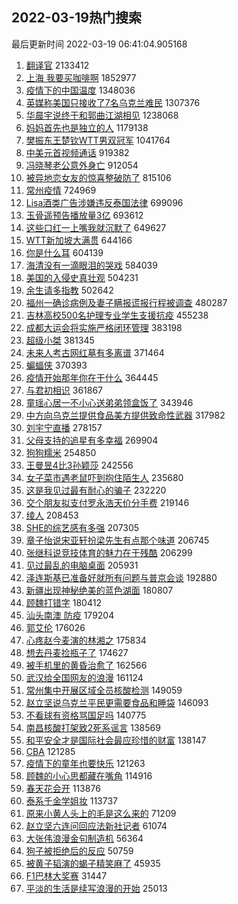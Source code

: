 ## 2022-03-19热门搜索 
最后更新时间 2022-03-19 06:41:04.905168 
1. [翻译官](https://s.weibo.com/weibo?q=%E7%BF%BB%E8%AF%91%E5%AE%98&Refer=top) 2133412
1. [上海 我要买咖啡啊](https://s.weibo.com/weibo?q=%E4%B8%8A%E6%B5%B7%20%E6%88%91%E8%A6%81%E4%B9%B0%E5%92%96%E5%95%A1%E5%95%8A&Refer=top) 1852977
1. [疫情下的中国温度](https://s.weibo.com/weibo?q=%23%E7%96%AB%E6%83%85%E4%B8%8B%E7%9A%84%E4%B8%AD%E5%9B%BD%E6%B8%A9%E5%BA%A6%23&Refer=top) 1348036
1. [英媒称美国只接收了7名乌克兰难民](https://s.weibo.com/weibo?q=%23%E8%8B%B1%E5%AA%92%E7%A7%B0%E7%BE%8E%E5%9B%BD%E5%8F%AA%E6%8E%A5%E6%94%B6%E4%BA%867%E5%90%8D%E4%B9%8C%E5%85%8B%E5%85%B0%E9%9A%BE%E6%B0%91%23&Refer=top) 1307376
1. [华晨宇说终于和郭曲江湖相见](https://s.weibo.com/weibo?q=%23%E5%8D%8E%E6%99%A8%E5%AE%87%E8%AF%B4%E7%BB%88%E4%BA%8E%E5%92%8C%E9%83%AD%E6%9B%B2%E6%B1%9F%E6%B9%96%E7%9B%B8%E8%A7%81%23&Refer=top) 1238068
1. [妈妈首先也是独立的人](https://s.weibo.com/weibo?q=%23%E5%A6%88%E5%A6%88%E9%A6%96%E5%85%88%E4%B9%9F%E6%98%AF%E7%8B%AC%E7%AB%8B%E7%9A%84%E4%BA%BA%23&Refer=top) 1179138
1. [樊振东王楚钦WTT男双冠军](https://s.weibo.com/weibo?q=%23%E6%A8%8A%E6%8C%AF%E4%B8%9C%E7%8E%8B%E6%A5%9A%E9%92%A6WTT%E7%94%B7%E5%8F%8C%E5%86%A0%E5%86%9B%23&Refer=top) 1041764
1. [中美元首视频通话](https://s.weibo.com/weibo?q=%23%E4%B8%AD%E7%BE%8E%E5%85%83%E9%A6%96%E8%A7%86%E9%A2%91%E9%80%9A%E8%AF%9D%23&Refer=top) 919382
1. [冯晓琴老公意外身亡](https://s.weibo.com/weibo?q=%23%E5%86%AF%E6%99%93%E7%90%B4%E8%80%81%E5%85%AC%E6%84%8F%E5%A4%96%E8%BA%AB%E4%BA%A1%23&Refer=top) 912054
1. [被异地恋女友的惊喜整破防了](https://s.weibo.com/weibo?q=%23%E8%A2%AB%E5%BC%82%E5%9C%B0%E6%81%8B%E5%A5%B3%E5%8F%8B%E7%9A%84%E6%83%8A%E5%96%9C%E6%95%B4%E7%A0%B4%E9%98%B2%E4%BA%86%23&Refer=top) 815106
1. [常州疫情](https://s.weibo.com/weibo?q=%23%E5%B8%B8%E5%B7%9E%E7%96%AB%E6%83%85%23&Refer=top) 724969
1. [Lisa酒类广告涉嫌违反泰国法律](https://s.weibo.com/weibo?q=%23Lisa%E9%85%92%E7%B1%BB%E5%B9%BF%E5%91%8A%E6%B6%89%E5%AB%8C%E8%BF%9D%E5%8F%8D%E6%B3%B0%E5%9B%BD%E6%B3%95%E5%BE%8B%23&Refer=top) 699096
1. [玉骨遥预告播放量3亿](https://s.weibo.com/weibo?q=%23%E7%8E%89%E9%AA%A8%E9%81%A5%E9%A2%84%E5%91%8A%E6%92%AD%E6%94%BE%E9%87%8F3%E4%BA%BF%23&Refer=top) 693612
1. [这些口红一上嘴我就沉默了](https://s.weibo.com/weibo?q=%23%E8%BF%99%E4%BA%9B%E5%8F%A3%E7%BA%A2%E4%B8%80%E4%B8%8A%E5%98%B4%E6%88%91%E5%B0%B1%E6%B2%89%E9%BB%98%E4%BA%86%23&Refer=top) 649627
1. [WTT新加坡大满贯](https://s.weibo.com/weibo?q=%23WTT%E6%96%B0%E5%8A%A0%E5%9D%A1%E5%A4%A7%E6%BB%A1%E8%B4%AF%23&Refer=top) 644166
1. [你是什么耳](https://s.weibo.com/weibo?q=%23%E4%BD%A0%E6%98%AF%E4%BB%80%E4%B9%88%E8%80%B3%23&Refer=top) 604139
1. [海清没有一滴眼泪的哭戏](https://s.weibo.com/weibo?q=%23%E6%B5%B7%E6%B8%85%E6%B2%A1%E6%9C%89%E4%B8%80%E6%BB%B4%E7%9C%BC%E6%B3%AA%E7%9A%84%E5%93%AD%E6%88%8F%23&Refer=top) 584039
1. [美国的入侵史真壮观](https://s.weibo.com/weibo?q=%23%E7%BE%8E%E5%9B%BD%E7%9A%84%E5%85%A5%E4%BE%B5%E5%8F%B2%E7%9C%9F%E5%A3%AE%E8%A7%82%23&Refer=top) 504231
1. [余生请多指教](https://s.weibo.com/weibo?q=%23%E4%BD%99%E7%94%9F%E8%AF%B7%E5%A4%9A%E6%8C%87%E6%95%99%23&Refer=top) 502642
1. [福州一确诊病例及妻子瞒报谎报行程被调查](https://s.weibo.com/weibo?q=%23%E7%A6%8F%E5%B7%9E%E4%B8%80%E7%A1%AE%E8%AF%8A%E7%97%85%E4%BE%8B%E5%8F%8A%E5%A6%BB%E5%AD%90%E7%9E%92%E6%8A%A5%E8%B0%8E%E6%8A%A5%E8%A1%8C%E7%A8%8B%E8%A2%AB%E8%B0%83%E6%9F%A5%23&Refer=top) 480287
1. [吉林高校500名护理专业学生支援抗疫](https://s.weibo.com/weibo?q=%23%E5%90%89%E6%9E%97%E9%AB%98%E6%A0%A1500%E5%90%8D%E6%8A%A4%E7%90%86%E4%B8%93%E4%B8%9A%E5%AD%A6%E7%94%9F%E6%94%AF%E6%8F%B4%E6%8A%97%E7%96%AB%23&Refer=top) 455238
1. [成都大运会将实施严格闭环管理](https://s.weibo.com/weibo?q=%23%E6%88%90%E9%83%BD%E5%A4%A7%E8%BF%90%E4%BC%9A%E5%B0%86%E5%AE%9E%E6%96%BD%E4%B8%A5%E6%A0%BC%E9%97%AD%E7%8E%AF%E7%AE%A1%E7%90%86%23&Refer=top) 383198
1. [超级小桀](https://s.weibo.com/weibo?q=%E8%B6%85%E7%BA%A7%E5%B0%8F%E6%A1%80&Refer=top) 381345
1. [未来人考古网红墓有多离谱](https://s.weibo.com/weibo?q=%23%E6%9C%AA%E6%9D%A5%E4%BA%BA%E8%80%83%E5%8F%A4%E7%BD%91%E7%BA%A2%E5%A2%93%E6%9C%89%E5%A4%9A%E7%A6%BB%E8%B0%B1%23&Refer=top) 371464
1. [蝙蝠侠](https://s.weibo.com/weibo?q=%E8%9D%99%E8%9D%A0%E4%BE%A0&Refer=top) 370393
1. [疫情开始那年你在干什么](https://s.weibo.com/weibo?q=%23%E7%96%AB%E6%83%85%E5%BC%80%E5%A7%8B%E9%82%A3%E5%B9%B4%E4%BD%A0%E5%9C%A8%E5%B9%B2%E4%BB%80%E4%B9%88%23&Refer=top) 364445
1. [与君初相识](https://s.weibo.com/weibo?q=%23%E4%B8%8E%E5%90%9B%E5%88%9D%E7%9B%B8%E8%AF%86%23&Refer=top) 361867
1. [童瑶心居一不小心送弟弟领盒饭了](https://s.weibo.com/weibo?q=%23%E7%AB%A5%E7%91%B6%E5%BF%83%E5%B1%85%E4%B8%80%E4%B8%8D%E5%B0%8F%E5%BF%83%E9%80%81%E5%BC%9F%E5%BC%9F%E9%A2%86%E7%9B%92%E9%A5%AD%E4%BA%86%23&Refer=top) 343946
1. [中方向乌克兰提供食品美方提供致命性武器](https://s.weibo.com/weibo?q=%23%E4%B8%AD%E6%96%B9%E5%90%91%E4%B9%8C%E5%85%8B%E5%85%B0%E6%8F%90%E4%BE%9B%E9%A3%9F%E5%93%81%E7%BE%8E%E6%96%B9%E6%8F%90%E4%BE%9B%E8%87%B4%E5%91%BD%E6%80%A7%E6%AD%A6%E5%99%A8%23&Refer=top) 317982
1. [刘宇宁直播](https://s.weibo.com/weibo?q=%23%E5%88%98%E5%AE%87%E5%AE%81%E7%9B%B4%E6%92%AD%23&Refer=top) 278157
1. [父母支持的追星有多幸福](https://s.weibo.com/weibo?q=%23%E7%88%B6%E6%AF%8D%E6%94%AF%E6%8C%81%E7%9A%84%E8%BF%BD%E6%98%9F%E6%9C%89%E5%A4%9A%E5%B9%B8%E7%A6%8F%23&Refer=top) 269904
1. [狗狗糯米](https://s.weibo.com/weibo?q=%E7%8B%97%E7%8B%97%E7%B3%AF%E7%B1%B3&Refer=top) 254850
1. [王曼昱4比3孙颖莎](https://s.weibo.com/weibo?q=%23%E7%8E%8B%E6%9B%BC%E6%98%B14%E6%AF%943%E5%AD%99%E9%A2%96%E8%8E%8E%23&Refer=top) 242556
1. [女子菜市遇老鼠吓到抱住陌生人](https://s.weibo.com/weibo?q=%23%E5%A5%B3%E5%AD%90%E8%8F%9C%E5%B8%82%E9%81%87%E8%80%81%E9%BC%A0%E5%90%93%E5%88%B0%E6%8A%B1%E4%BD%8F%E9%99%8C%E7%94%9F%E4%BA%BA%23&Refer=top) 235680
1. [这是我见过最有耐心的骗子](https://s.weibo.com/weibo?q=%23%E8%BF%99%E6%98%AF%E6%88%91%E8%A7%81%E8%BF%87%E6%9C%80%E6%9C%89%E8%80%90%E5%BF%83%E7%9A%84%E9%AA%97%E5%AD%90%23&Refer=top) 232220
1. [交个朋友拟支付罗永浩天价分手费](https://s.weibo.com/weibo?q=%23%E4%BA%A4%E4%B8%AA%E6%9C%8B%E5%8F%8B%E6%8B%9F%E6%94%AF%E4%BB%98%E7%BD%97%E6%B0%B8%E6%B5%A9%E5%A4%A9%E4%BB%B7%E5%88%86%E6%89%8B%E8%B4%B9%23&Refer=top) 219146
1. [绫人](https://s.weibo.com/weibo?q=%E7%BB%AB%E4%BA%BA&Refer=top) 208453
1. [SHE的综艺感有多强](https://s.weibo.com/weibo?q=%23SHE%E7%9A%84%E7%BB%BC%E8%89%BA%E6%84%9F%E6%9C%89%E5%A4%9A%E5%BC%BA%23&Refer=top) 207305
1. [章子怡说宋亚轩扮梁先生有点那个味道](https://s.weibo.com/weibo?q=%23%E7%AB%A0%E5%AD%90%E6%80%A1%E8%AF%B4%E5%AE%8B%E4%BA%9A%E8%BD%A9%E6%89%AE%E6%A2%81%E5%85%88%E7%94%9F%E6%9C%89%E7%82%B9%E9%82%A3%E4%B8%AA%E5%91%B3%E9%81%93%23&Refer=top) 206745
1. [张继科说竞技体育的魅力在于残酷](https://s.weibo.com/weibo?q=%23%E5%BC%A0%E7%BB%A7%E7%A7%91%E8%AF%B4%E7%AB%9E%E6%8A%80%E4%BD%93%E8%82%B2%E7%9A%84%E9%AD%85%E5%8A%9B%E5%9C%A8%E4%BA%8E%E6%AE%8B%E9%85%B7%23&Refer=top) 206299
1. [见过最乱的电脑桌面](https://s.weibo.com/weibo?q=%23%E8%A7%81%E8%BF%87%E6%9C%80%E4%B9%B1%E7%9A%84%E7%94%B5%E8%84%91%E6%A1%8C%E9%9D%A2%23&Refer=top) 205931
1. [泽连斯基已准备好就所有问题与普京会谈](https://s.weibo.com/weibo?q=%23%E6%B3%BD%E8%BF%9E%E6%96%AF%E5%9F%BA%E5%B7%B2%E5%87%86%E5%A4%87%E5%A5%BD%E5%B0%B1%E6%89%80%E6%9C%89%E9%97%AE%E9%A2%98%E4%B8%8E%E6%99%AE%E4%BA%AC%E4%BC%9A%E8%B0%88%23&Refer=top) 192880
1. [新疆出现神秘绝美的蓝色湖面](https://s.weibo.com/weibo?q=%23%E6%96%B0%E7%96%86%E5%87%BA%E7%8E%B0%E7%A5%9E%E7%A7%98%E7%BB%9D%E7%BE%8E%E7%9A%84%E8%93%9D%E8%89%B2%E6%B9%96%E9%9D%A2%23&Refer=top) 180807
1. [顾魏打错字](https://s.weibo.com/weibo?q=%23%E9%A1%BE%E9%AD%8F%E6%89%93%E9%94%99%E5%AD%97%23&Refer=top) 180412
1. [汕头南澳 防疫](https://s.weibo.com/weibo?q=%E6%B1%95%E5%A4%B4%E5%8D%97%E6%BE%B3%20%E9%98%B2%E7%96%AB&Refer=top) 179204
1. [郭艾伦](https://s.weibo.com/weibo?q=%E9%83%AD%E8%89%BE%E4%BC%A6&Refer=top) 176026
1. [心疼赵今麦演的林湘之](https://s.weibo.com/weibo?q=%23%E5%BF%83%E7%96%BC%E8%B5%B5%E4%BB%8A%E9%BA%A6%E6%BC%94%E7%9A%84%E6%9E%97%E6%B9%98%E4%B9%8B%23&Refer=top) 175834
1. [想去丹麦捡瓶子了](https://s.weibo.com/weibo?q=%23%E6%83%B3%E5%8E%BB%E4%B8%B9%E9%BA%A6%E6%8D%A1%E7%93%B6%E5%AD%90%E4%BA%86%23&Refer=top) 174627
1. [被手机里的黄昏治愈了](https://s.weibo.com/weibo?q=%23%E8%A2%AB%E6%89%8B%E6%9C%BA%E9%87%8C%E7%9A%84%E9%BB%84%E6%98%8F%E6%B2%BB%E6%84%88%E4%BA%86%23&Refer=top) 162566
1. [武汉给全国网友的浪漫](https://s.weibo.com/weibo?q=%23%E6%AD%A6%E6%B1%89%E7%BB%99%E5%85%A8%E5%9B%BD%E7%BD%91%E5%8F%8B%E7%9A%84%E6%B5%AA%E6%BC%AB%23&Refer=top) 161124
1. [常州集中开展区域全员核酸检测](https://s.weibo.com/weibo?q=%23%E5%B8%B8%E5%B7%9E%E9%9B%86%E4%B8%AD%E5%BC%80%E5%B1%95%E5%8C%BA%E5%9F%9F%E5%85%A8%E5%91%98%E6%A0%B8%E9%85%B8%E6%A3%80%E6%B5%8B%23&Refer=top) 149059
1. [赵立坚说乌克兰平民更需要食品和睡袋](https://s.weibo.com/weibo?q=%23%E8%B5%B5%E7%AB%8B%E5%9D%9A%E8%AF%B4%E4%B9%8C%E5%85%8B%E5%85%B0%E5%B9%B3%E6%B0%91%E6%9B%B4%E9%9C%80%E8%A6%81%E9%A3%9F%E5%93%81%E5%92%8C%E7%9D%A1%E8%A2%8B%23&Refer=top) 146093
1. [不看球有资格骂国足吗](https://s.weibo.com/weibo?q=%23%E4%B8%8D%E7%9C%8B%E7%90%83%E6%9C%89%E8%B5%84%E6%A0%BC%E9%AA%82%E5%9B%BD%E8%B6%B3%E5%90%97%23&Refer=top) 140775
1. [南昌核酸打架致2死系谣言](https://s.weibo.com/weibo?q=%23%E5%8D%97%E6%98%8C%E6%A0%B8%E9%85%B8%E6%89%93%E6%9E%B6%E8%87%B42%E6%AD%BB%E7%B3%BB%E8%B0%A3%E8%A8%80%23&Refer=top) 138569
1. [和平安全才是国际社会最应珍惜的财富](https://s.weibo.com/weibo?q=%23%E5%92%8C%E5%B9%B3%E5%AE%89%E5%85%A8%E6%89%8D%E6%98%AF%E5%9B%BD%E9%99%85%E7%A4%BE%E4%BC%9A%E6%9C%80%E5%BA%94%E7%8F%8D%E6%83%9C%E7%9A%84%E8%B4%A2%E5%AF%8C%23&Refer=top) 138147
1. [CBA](https://s.weibo.com/weibo?q=CBA&Refer=top) 121285
1. [疫情下的童年也要快乐](https://s.weibo.com/weibo?q=%23%E7%96%AB%E6%83%85%E4%B8%8B%E7%9A%84%E7%AB%A5%E5%B9%B4%E4%B9%9F%E8%A6%81%E5%BF%AB%E4%B9%90%23&Refer=top) 121263
1. [顾魏的小心思都藏在嘴角](https://s.weibo.com/weibo?q=%23%E9%A1%BE%E9%AD%8F%E7%9A%84%E5%B0%8F%E5%BF%83%E6%80%9D%E9%83%BD%E8%97%8F%E5%9C%A8%E5%98%B4%E8%A7%92%23&Refer=top) 114916
1. [春天花会开](https://s.weibo.com/weibo?q=%23%E6%98%A5%E5%A4%A9%E8%8A%B1%E4%BC%9A%E5%BC%80%23&Refer=top) 113876
1. [泰系千金学姐妆](https://s.weibo.com/weibo?q=%E6%B3%B0%E7%B3%BB%E5%8D%83%E9%87%91%E5%AD%A6%E5%A7%90%E5%A6%86&Refer=top) 113737
1. [原来小黄人头上的毛是这么来的](https://s.weibo.com/weibo?q=%23%E5%8E%9F%E6%9D%A5%E5%B0%8F%E9%BB%84%E4%BA%BA%E5%A4%B4%E4%B8%8A%E7%9A%84%E6%AF%9B%E6%98%AF%E8%BF%99%E4%B9%88%E6%9D%A5%E7%9A%84%23&Refer=top) 71209
1. [赵立坚六连问回应法新社记者](https://s.weibo.com/weibo?q=%23%E8%B5%B5%E7%AB%8B%E5%9D%9A%E5%85%AD%E8%BF%9E%E9%97%AE%E5%9B%9E%E5%BA%94%E6%B3%95%E6%96%B0%E7%A4%BE%E8%AE%B0%E8%80%85%23&Refer=top) 61074
1. [大张伟浪漫金句制造机](https://s.weibo.com/weibo?q=%23%E5%A4%A7%E5%BC%A0%E4%BC%9F%E6%B5%AA%E6%BC%AB%E9%87%91%E5%8F%A5%E5%88%B6%E9%80%A0%E6%9C%BA%23&Refer=top) 56364
1. [狗子被拒绝后的反应](https://s.weibo.com/weibo?q=%23%E7%8B%97%E5%AD%90%E8%A2%AB%E6%8B%92%E7%BB%9D%E5%90%8E%E7%9A%84%E5%8F%8D%E5%BA%94%23&Refer=top) 50759
1. [被黄子韬演的蝎子精笑麻了](https://s.weibo.com/weibo?q=%23%E8%A2%AB%E9%BB%84%E5%AD%90%E9%9F%AC%E6%BC%94%E7%9A%84%E8%9D%8E%E5%AD%90%E7%B2%BE%E7%AC%91%E9%BA%BB%E4%BA%86%23&Refer=top) 45935
1. [F1巴林大奖赛](https://s.weibo.com/weibo?q=%23F1%E5%B7%B4%E6%9E%97%E5%A4%A7%E5%A5%96%E8%B5%9B%23&Refer=top) 31447
1. [平淡的生活是续写浪漫的开始](https://s.weibo.com/weibo?q=%23%E5%B9%B3%E6%B7%A1%E7%9A%84%E7%94%9F%E6%B4%BB%E6%98%AF%E7%BB%AD%E5%86%99%E6%B5%AA%E6%BC%AB%E7%9A%84%E5%BC%80%E5%A7%8B%23&Refer=top) 25013
